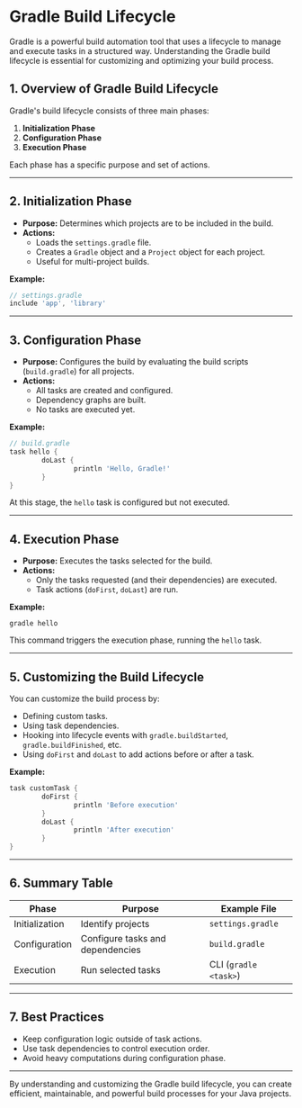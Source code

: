 # Gradle Build Lifecycle

Gradle is a powerful build automation tool that uses a lifecycle to manage and execute tasks in a structured way. Understanding the Gradle build lifecycle is essential for customizing and optimizing your build process.

## 1. Overview of Gradle Build Lifecycle

Gradle's build lifecycle consists of three main phases:

1. **Initialization Phase**
2. **Configuration Phase**
3. **Execution Phase**

Each phase has a specific purpose and set of actions.

---

## 2. Initialization Phase

- **Purpose:** Determines which projects are to be included in the build.
- **Actions:**
  - Loads the `settings.gradle` file.
  - Creates a `Gradle` object and a `Project` object for each project.
  - Useful for multi-project builds.

**Example:**

```groovy
// settings.gradle
include 'app', 'library'
```

---

## 3. Configuration Phase

- **Purpose:** Configures the build by evaluating the build scripts (`build.gradle`) for all projects.
- **Actions:**
  - All tasks are created and configured.
  - Dependency graphs are built.
  - No tasks are executed yet.

**Example:**

```groovy
// build.gradle
task hello {
        doLast {
                println 'Hello, Gradle!'
        }
}
```

At this stage, the `hello` task is configured but not executed.

---

## 4. Execution Phase

- **Purpose:** Executes the tasks selected for the build.
- **Actions:**
  - Only the tasks requested (and their dependencies) are executed.
  - Task actions (`doFirst`, `doLast`) are run.

**Example:**

```shell
gradle hello
```

This command triggers the execution phase, running the `hello` task.

---

## 5. Customizing the Build Lifecycle

You can customize the build process by:

- Defining custom tasks.
- Using task dependencies.
- Hooking into lifecycle events with `gradle.buildStarted`, `gradle.buildFinished`, etc.
- Using `doFirst` and `doLast` to add actions before or after a task.

**Example:**

```groovy
task customTask {
        doFirst {
                println 'Before execution'
        }
        doLast {
                println 'After execution'
        }
}
```

---

## 6. Summary Table

| Phase           | Purpose                                 | Example File         |
|-----------------|-----------------------------------------|----------------------|
| Initialization  | Identify projects                       | `settings.gradle`    |
| Configuration   | Configure tasks and dependencies        | `build.gradle`       |
| Execution       | Run selected tasks                      | CLI (`gradle <task>`) |

---

## 7. Best Practices

- Keep configuration logic outside of task actions.
- Use task dependencies to control execution order.
- Avoid heavy computations during configuration phase.

---

By understanding and customizing the Gradle build lifecycle, you can create efficient, maintainable, and powerful build processes for your Java projects.
